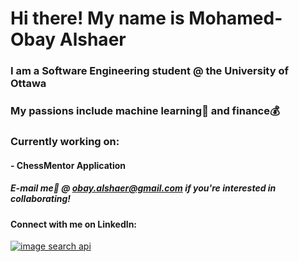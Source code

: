 # Hi there! My name is Mohamed-Obay Alshaer

### I am a Software Engineering student @ the University of Ottawa

### My passions include machine learning🤖 and finance💰

### Currently working on:
####   - ChessMentor Application

##### E-mail me📧 @ obay.alshaer@gmail.com if you're interested in collaborating!

#### Connect with me on LinkedIn: ###########
[![image search api](https://cdn-icons-png.flaticon.com/512/174/174857.png)](https://www.linkedin.com/in/moalshaer/)



